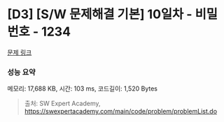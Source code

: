 # [D3] [S/W 문제해결 기본] 10일차 - 비밀번호 - 1234 

[문제 링크](https://swexpertacademy.com/main/code/problem/problemDetail.do?contestProbId=AV14_DEKAJcCFAYD) 

### 성능 요약

메모리: 17,688 KB, 시간: 103 ms, 코드길이: 1,520 Bytes



> 출처: SW Expert Academy, https://swexpertacademy.com/main/code/problem/problemList.do